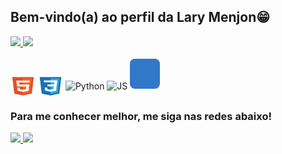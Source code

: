 ## Bem-vindo(a) ao perfil da Lary Menjon😁

 <div>
   <a href="https://github.com/larymenjon" target="_blank">
       <img height="180em" src="https://github-readme-stats.vercel.app/api?username=larymenjon&show_icons=true&theme=tokyonight&include_all_commits=true&count_private=true"/>
       <img height="180em" src="https://github-readme-stats.vercel.app/api/top-langs/?username=larymenjon&layout=compact&langs_count=6&theme=tokyonight"/>
   </a>
</div>
    
<div style="display: inline-block"><br>
   <img align="center" alt="HTML" height="30" width="40" src="https://raw.githubusercontent.com/devicons/devicon/master/icons/html5/html5-original.svg">
   <img align="center" alt="CSS" height="30" width="40" src="https://raw.githubusercontent.com/devicons/devicon/master/icons/css3/css3-original.svg">
   <img align="center" alt="Python" height="30" width="40" src="https://cdn.jsdelivr.net/gh/devicons/devicon@latest/icons/python/python-original.svg">
   <img align="center" alt="JS" height="30" width="40" src="https://cdn.jsdelivr.net/gh/devicons/devicon@latest/icons/javascript/javascript-original.svg">
   <svg width="48" height="48" viewBox="0 0 48 48" fill="none" xmlns="http://www.w3.org/2000/svg">
  <rect width="48" height="48" rx="8" fill="#3178C6"/>
 

   

</div>
 
<br>
 
### Para me conhecer melhor, me siga nas redes abaixo!
 
<div> 
   <a href="https://www.instagram.com/larymenjon?igsh=MTRmZTh1Y29laWR0cQ%3D%3D&utm_source=qr" target="_blank">
       <img src="https://img.shields.io/badge/-Instagram-%23E4405F?style=for-the-badge&logo=instagram&logoColor=white" target="_blank">
   </a>
   <a href="https://www.linkedin.com/in/laryssa-aguiar-menjon-33b590b5?utm_source=share&utm_campaign=share_via&utm_content=profile&utm_medium=ios_app" target="_blank">
       <img src="https://img.shields.io/badge/-LinkedIn-%230077B5?style=for-the-badge&logo=linkedin&logoColor=white" target="_blank">
   </a>
</div>

